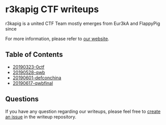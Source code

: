 # r3kapig CTF writeups

r3kapig is a united CTF Team mostly emerges from Eur3kA and FlappyPig since 

For more information, please refer to [our website](https://r3kapig.com).

## Table of Contents


- [20190323-0ctf](20190323-0ctf)
- [20190528-qwb](20190528-qwb)
- [20190601-defconchina](20190601-defconchina)
- [20190617-qwbfinal](20190617-qwbfinal)


## Questions

If you have any question regarding our writeups, please feel free to [create an issue](https://github.com/r3kapig/writeup/issues) in the writeup repository.

